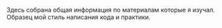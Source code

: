 Здесь собрана общая информация по материалам которые я изучал.
Образец мой стиль написания кода и практики.

